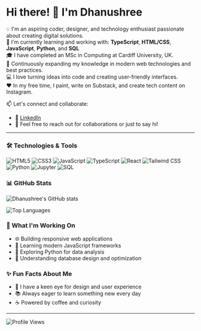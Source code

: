 
# Hi there! 👋 I'm Dhanushree

💡 I'm an aspiring coder, designer, and technology enthusiast passionate about creating digital solutions.  
🌱 I'm currently learning and working with: **TypeScript**, **HTML/CSS**, **JavaScript**, **Python**, and **SQL**  
🎓 I have completed an MSc in Computing at Cardiff University, UK.  
🎯 Continuously expanding my knowledge in modern web technologies and best practices.  
💻 I love turning ideas into code and creating user-friendly interfaces.  
❤️ In my free time, I paint, write on Substack, and create tech content on Instagram.  

📫 Let's connect and collaborate:
- 💼 [LinkedIn](https://www.linkedin.com/in/dhanushreemsomaiah/)
- 📧 Feel free to reach out for collaborations or just to say hi!

---

### 🛠️ Technologies & Tools

![HTML5](https://img.shields.io/badge/HTML5-E34F26?style=flat-square&logo=html5&logoColor=white)
![CSS3](https://img.shields.io/badge/CSS3-1572B6?style=flat-square&logo=css3&logoColor=white)
![JavaScript](https://img.shields.io/badge/JavaScript-F7DF1E?style=flat-square&logo=javascript&logoColor=black)
![TypeScript](https://img.shields.io/badge/TypeScript-3178C6?style=flat-square&logo=typescript&logoColor=white)
![React](https://img.shields.io/badge/React-61DAFB?style=flat-square&logo=react&logoColor=black)
![Tailwind CSS](https://img.shields.io/badge/Tailwind_CSS-38B2AC?style=flat-square&logo=tailwind-css&logoColor=white)
![Python](https://img.shields.io/badge/Python-3776AB?style=flat-square&logo=python&logoColor=white)
![Jupyter](https://img.shields.io/badge/Jupyter-F37626?style=flat-square&logo=jupyter&logoColor=white)
![SQL](https://img.shields.io/badge/SQL-336791?style=flat-square&logo=postgresql&logoColor=white)


### 📊 GitHub Stats

![Dhanushree's GitHub stats](https://github-readme-stats.vercel.app/api?username=dhanu-shre3&show_icons=true&theme=radical&count_private=true)

![Top Languages](https://github-readme-stats.vercel.app/api/top-langs/?username=dhanu-shre3&layout=compact&theme=radical)

### 🎨 What I'm Working On

- 🌐 Building responsive web applications
- 📱 Learning modern JavaScript frameworks
- 🐍 Exploring Python for data analysis
- 💾 Understanding database design and optimization

### ✨ Fun Facts About Me

- 🎨 I have a keen eye for design and user experience
- 📚 Always eager to learn something new every day
- ☕ Powered by coffee and curiosity

---


![Profile Views](https://komarev.com/ghpvc/?username=dhanu-shre3&color=brightgreen&style=flat-square)
